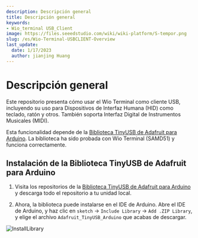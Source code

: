 ```yaml
---
description: Descripción general
title: Descripción general
keywords:
- Wio_terminal USB_Client
image: https://files.seeedstudio.com/wiki/wiki-platform/S-tempor.png
slug: /es/Wio-Terminal-USBCLIENT-Overview
last_update:
  date: 1/17/2023
  author: jianjing Huang
---
```


# Descripción general

Este repositorio presenta cómo usar el Wio Terminal como cliente USB, incluyendo su uso para Dispositivos de Interfaz Humana (HID) como teclado, ratón y otros. También soporta Interfaz Digital de Instrumentos Musicales (MIDI).

Esta funcionalidad depende de la [Biblioteca TinyUSB de Adafruit para Arduino](https://github.com/adafruit/Adafruit_TinyUSB_Arduino). La biblioteca ha sido probada con Wio Terminal (SAMD51) y funciona correctamente.

## Instalación de la Biblioteca TinyUSB de Adafruit para Arduino

1. Visita los repositorios de la [Biblioteca TinyUSB de Adafruit para Arduino](https://github.com/adafruit/Adafruit_TinyUSB_Arduino) y descarga todo el repositorio a tu unidad local.

2. Ahora, la biblioteca puede instalarse en el IDE de Arduino. Abre el IDE de Arduino, y haz clic en `sketch` -> `Include Library` -> `Add .ZIP Library`, y elige el archivo `Adafruit_TinyUSB_Arduino` que acabas de descargar.

![InstallLibrary](https://files.seeedstudio.com/wiki/Wio-Terminal/img/Xnip2019-11-21_15-50-13.jpg)